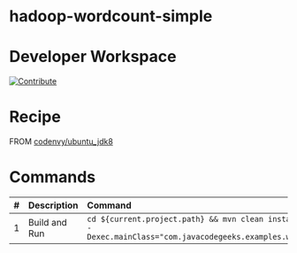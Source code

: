 # hadoop-wordcount-simple

# Developer Workspace

[![Contribute](http://beta.codenvy.com/factory/resources/codenvy-contribute.svg)](https://beta.codenvy.com/f?id=mzfk97kbqwwczjyv)

# Recipe

FROM [codenvy/ubuntu_jdk8](https://hub.docker.com/r/codenvy/hadoop-dev/)

# Commands

| #       | Description           | Command  |
| :------------- |:-------------| :-----|
| 1      | Build and Run | `cd ${current.project.path} && mvn clean install && mvn exec:java -Dexec.mainClass="com.javacodegeeks.examples.wordcount.WordCount"` |
